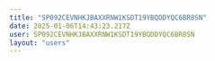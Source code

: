 ```yaml
---
title: "SP092CEVNHKJBAXXRNW1KSDT19YBQDDYQC6BR8SN"
date: 2025-01-06T14:43:23.217Z
user: SP092CEVNHKJBAXXRNW1KSDT19YBQDDYQC6BR8SN
layout: "users"
---
```

    